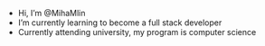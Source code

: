 - Hi, I’m @MihaMlin
- I’m currently learning to become a full stack developer
- Currently attending university, my program is computer science

<!---
MihaMlin/MihaMlin is a ✨ special ✨ repository because its `README.md` (this file) appears on your GitHub profile.
You can click the Preview link to take a look at your changes.
--->

